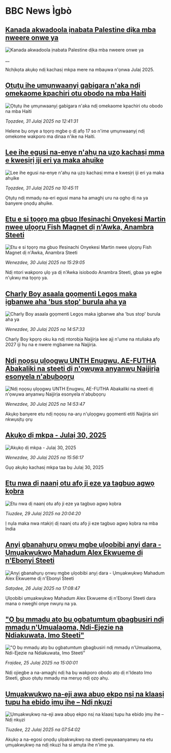 # BBC News Ìgbò## [Kanada akwadoola ịnabata Palestine dịka mba nweere onwe ya](https://www.bbc.co.uk/igbo/live/cpvjj704gyrt?at_medium=RSS&at_campaign=rss?at_campaign=githubrss)![Kanada akwadoola ịnabata Palestine dịka mba nweere onwe ya](https://ichef.bbci.co.uk/ace/standard/240/cpsprodpb/6d02/live/6addc080-6df8-11f0-af20-030418be2ca5.png)__Nchịkọta akụkọ ndị kachasị mkpa mere na mbaụwa n'ọnwa Julaị 2025.## [Ọtụtụ ihe ụmụnwaanyị gabigara n'aka ndị omekaome kpachiri otu obodo na mba Haiti](https://www.bbc.com/igbo/articles/cp37np4913yo?at_medium=RSS&at_campaign=rss?at_campaign=githubrss)![Ọtụtụ ihe ụmụnwaanyị gabigara n'aka ndị omekaome kpachiri otu obodo na mba Haiti](https://ichef.bbci.co.uk/ace/ws/240/cpsprodpb/172c/live/97cbded0-67d9-11f0-af20-030418be2ca5.jpg)_Tọọzdee, 31 Julaị 2025 na 12:41:31_Helene bụ onye a tọọrọ mgbe ọ dị afọ 17 so n'ime ụmụnwaanyị ndị omekome wakporo ma dinaa n'ike na Haiti.## [Lee ihe egusi na-enye n'ahụ na ụzọ kachasị mma e kwesịrị iji eri ya maka ahụike](https://www.bbc.com/igbo/articles/cd7yndv8g95o?at_medium=RSS&at_campaign=rss?at_campaign=githubrss)![Lee ihe egusi na-enye n'ahụ na ụzọ kachasị mma e kwesịrị iji eri ya maka ahụike](https://ichef.bbci.co.uk/ace/ws/240/cpsprodpb/5076/live/d66d09c0-6d65-11f0-b797-07a6cc417af0.jpg)_Tọọzdee, 31 Julaị 2025 na 10:45:11_Ọtụtụ ndị mmadụ na-eri egusi mana ha amaghị uru na ọghọ dị na ya banyere ọnọdụ ahụike.## [Etu e si tọọrọ ma gbuo Ifesinachi Onyekesi Martin nwee ụlọọrụ Fish Magnet dị n'Awka, Anambra Steeti](https://www.bbc.com/igbo/articles/cqlerp1ee2lo?at_medium=RSS&at_campaign=rss?at_campaign=githubrss)![Etu e si tọọrọ ma gbuo Ifesinachi Onyekesi Martin nwee ụlọọrụ Fish Magnet dị n'Awka, Anambra Steeti](https://ichef.bbci.co.uk/ace/ws/240/cpsprodpb/21cc/live/3742d890-6d59-11f0-89ea-4d6f9851f623.jpg)_Wenezdee, 30 Julaị 2025 na 15:29:05_Ndị ntori wakporo ụlọ ya dị n'Awka isiobodo Anambra Steeti, gbaa ya egbe n'ụkwụ ma tọọrọ ya.## [Charly Boy asaala gọọmenti Legọs maka ịgbanwe aha 'bus stop' burula aha ya   ](https://www.bbc.com/igbo/articles/cn5ew6n2wxxo?at_medium=RSS&at_campaign=rss?at_campaign=githubrss)![Charly Boy asaala gọọmenti Legọs maka ịgbanwe aha 'bus stop' burula aha ya   ](https://ichef.bbci.co.uk/ace/ws/240/cpsprodpb/c1d5/live/11185360-6d55-11f0-af20-030418be2ca5.jpg)_Wenezdee, 30 Julaị 2025 na 14:57:33_Charly Boy kpọrọ oku ka ndị ntorobịa Naịjirịa kee ajị n'ume na ntuliaka afọ 2027 iji hụ na e nwere mgbanwe na Naịjirịa.## [Ndị nọọsụ ụlọọgwụ UNTH Enugwu, AE-FUTHA Abakaliki na steeti dị n'ọwụwa anyanwụ Naịjirịa esonyela n'abụbọọrụ ](https://www.bbc.com/igbo/articles/c754lxp24lno?at_medium=RSS&at_campaign=rss?at_campaign=githubrss)![Ndị nọọsụ ụlọọgwụ UNTH Enugwu, AE-FUTHA Abakaliki na steeti dị n'ọwụwa anyanwụ Naịjirịa esonyela n'abụbọọrụ ](https://ichef.bbci.co.uk/ace/ws/240/cpsprodpb/3b38/live/3aff2c00-6d53-11f0-89ea-4d6f9851f623.jpg)_Wenezdee, 30 Julaị 2025 na 14:53:47_Akụkọ banyere etu ndị nọọsụ na-arụ n'ụlọọgwụ gọọmenti etiti Naịjirịa siri nkwụsịtụ ọrụ## [Akụkọ dị mkpa - Julaị 30, 2025](https://www.bbc.com/igbo/articles/c5yk0k4y23qo?at_medium=RSS&at_campaign=rss?at_campaign=githubrss)![Akụkọ dị mkpa - Julaị 30, 2025](https://ichef.bbci.co.uk/ace/ws/240/cpsprodpb/f1a0/live/52df1610-60be-11f0-a40e-a1af2950b220.jpg)_Wenezdee, 30 Julaị 2025 na 15:56:17_Gụọ akụkọ kachasị mkpa taa bụ Julaị 30, 2025## [Etu nwa dị naanị otu afọ ji eze ya tagbuo agwọ kọbra](https://www.bbc.com/igbo/articles/cz71wqyz5jro?at_medium=RSS&at_campaign=rss?at_campaign=githubrss)![Etu nwa dị naanị otu afọ ji eze ya tagbuo agwọ kọbra](https://ichef.bbci.co.uk/ace/ws/240/cpsprodpb/8e97/live/3c3d8610-6bab-11f0-af20-030418be2ca5.jpg)_Tiuzdee, 29 Julaị 2025 na 20:04:20_Ị nụla maka nwa ntakịrị dị naanị otu afọ ji eze tagbuo agwọ kọbra na mba India## [Anyị gbanahụrụ ọnwụ mgbe ụlọobibi anyị dara - Ụmụakwụkwọ Mahadum Alex Ekwueme dị n'Ebonyi Steeti](https://www.bbc.com/igbo/articles/cvgn4n20948o?at_medium=RSS&at_campaign=rss?at_campaign=githubrss)![Anyị gbanahụrụ ọnwụ mgbe ụlọobibi anyị dara - Ụmụakwụkwọ Mahadum Alex Ekwueme dị n'Ebonyi Steeti](https://ichef.bbci.co.uk/ace/ws/240/cpsprodpb/88fe/live/d2fe7220-6a3f-11f0-89ea-4d6f9851f623.jpg)_Satọdee, 26 Julaị 2025 na 17:08:47_Ụlọobibi ụmụakwụkwọ Mahadum Alex Ekwueme dị n'Ebonyi Steeti dara mana o nweghi onye nwụrụ na ya.## ["Ọ bụ mmadụ atọ bu ọgbatumtum gbagbusiri ndị mmadụ n'Umualaoma, Ndi-Ejezie na Ndiakuwata, Imo Steeti"](https://www.bbc.com/igbo/articles/c8d6dn40z20o?at_medium=RSS&at_campaign=rss?at_campaign=githubrss)!["Ọ bụ mmadụ atọ bu ọgbatumtum gbagbusiri ndị mmadụ n'Umualaoma, Ndi-Ejezie na Ndiakuwata, Imo Steeti"](https://ichef.bbci.co.uk/ace/ws/240/cpsprodpb/bef4/live/b964ea50-6964-11f0-af20-030418be2ca5.jpg)_Fraịdee, 25 Julaị 2025 na 15:00:01_Ndị ojiegbe a na-amaghị ndị ha bụ wakporo obodo atọ dị n'Ideato Imo Steeti, gbuo ọtụtụ mmadụ ma merụọ ndị ọzọ ahụ.## [Ụmụakwụkwọ na-eji awa abụọ ekpo nsị na klaasị tupu ha ebido ịmụ ihe – Ndị nkụzi](https://www.bbc.com/igbo/articles/c5ykzxqqjz2o?at_medium=RSS&at_campaign=rss?at_campaign=githubrss)![Ụmụakwụkwọ na-eji awa abụọ ekpo nsị na klaasị tupu ha ebido ịmụ ihe – Ndị nkụzi](https://ichef.bbci.co.uk/ace/ws/240/cpsprodpb/d7e6/live/2f3d26b0-625e-11f0-b877-9f61ae236590.jpg)_Tiuzdee, 22 Julaị 2025 na 07:54:02_Akụkọ a na-egosi ọnọdụ ụlọakwụkwọ na steeti ọwụwaanyanwụ na etu ụmụakwụkwọ na ndị nkuzi ha si amụta ihe n'ime ya.